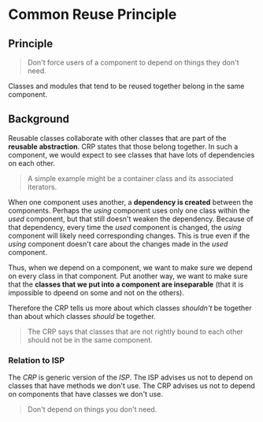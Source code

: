 # Common Reuse Principle

## Principle

> Don't force users of a component to depend on things they don't need.

Classes and modules that tend to be reused together belong in the same component.

## Background

Reusable classes collaborate with other classes that are part of the **reusable abstraction**. CRP states that those belong together. In such a component, we would expect to see classes that have lots of dependencies on each other.

> A simple example might be a container class and its associated iterators.

When one component uses another, a **dependency is created** between the components. Perhaps the *using* component uses only one class within the *used* component, but that still doesn't weaken the dependency. Because of that dependency, every time the *used* component is changed, the *using* component will likely need corresponding changes. This is true even if the *using* component doesn't care about the changes made in the *used* component.

Thus, when we depend on a component, we want to make sure we depend on every class in that component. Put another way, we want to make sure that the **classes that we put into a component are inseparable** (that it is impossible to dpeend on some and not on the others).

Therefore the CRP tells us more about which classes *shouldn't* be together than about which classes *should* be together.

> The CRP says that classes that are not rightly bound to each other should not be in the same component.

### Relation to ISP

The *CRP* is generic version of the *ISP*. The ISP advises us not to depend on classes that have methods we don't use. The CRP advises us not to depend on components that have classes we don't use.

> Don't depend on things you don't need.
